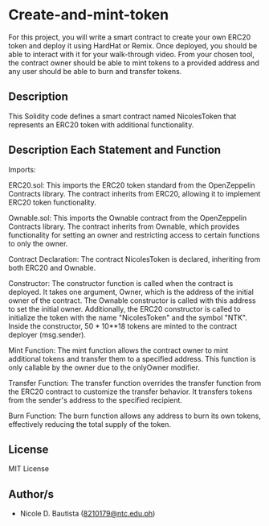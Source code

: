 # Create-and-mint-token

For this project, you will write a smart contract to create your own ERC20 token and deploy it using HardHat or Remix. Once deployed, you should be able to interact with it for your walk-through video. From your chosen tool, the contract owner should be able to mint tokens to a provided address and any user should be able to burn and transfer tokens.

## Description

This Solidity code defines a smart contract named NicolesToken that represents an ERC20 token with additional functionality.

## Description Each Statement and Function

Imports:

ERC20.sol: This imports the ERC20 token standard from the OpenZeppelin Contracts library. The contract inherits from ERC20, allowing it to implement ERC20 token functionality.

Ownable.sol: This imports the Ownable contract from the OpenZeppelin Contracts library. The contract inherits from Ownable, which provides functionality for setting an owner and restricting access to certain functions to only the owner.

Contract Declaration: The contract NicolesToken is declared, inheriting from both ERC20 and Ownable.

Constructor: The constructor function is called when the contract is deployed. It takes one argument, Owner, which is the address of the initial owner of the contract. The Ownable constructor is called with this address to set the initial owner. Additionally, the ERC20 constructor is called to initialize the token with the name "NicolesToken" and the symbol "NTK". Inside the constructor, 50 * 10**18 tokens are minted to the contract deployer (msg.sender).

Mint Function: The mint function allows the contract owner to mint additional tokens and transfer them to a specified address. This function is only callable by the owner due to the onlyOwner modifier.

Transfer Function: The transfer function overrides the transfer function from the ERC20 contract to customize the transfer behavior. It transfers tokens from the sender's address to the specified recipient.

Burn Function: The burn function allows any address to burn its own tokens, effectively reducing the total supply of the token.

## License

MIT License

## Author/s

* Nicole D. Bautista (8210179@ntc.edu.ph)
